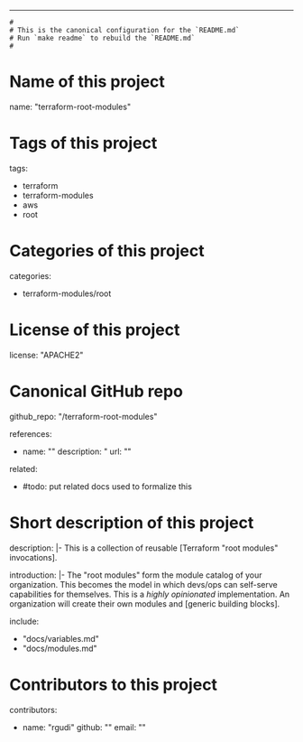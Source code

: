 ---
    #
    # This is the canonical configuration for the `README.md`
    # Run `make readme` to rebuild the `README.md`
    #

# Name of this project
name: "terraform-root-modules"

# Tags of this project
tags:
  - terraform
  - terraform-modules
  - aws
  - root

# Categories of this project
categories:
  - terraform-modules/root

# License of this project
license: "APACHE2"

# Canonical GitHub repo
github_repo: "/terraform-root-modules"

references:
  - name: ""
    description: "
    url: ""

related:
  - #todo: put related docs used to formalize this

# Short description of this project
description: |-
  This is a collection of reusable [Terraform "root modules" invocations].

introduction: |-
  The "root modules" form the module catalog of your organization.
  This becomes the model in which devs/ops can self-serve capabilities for themselves.
  This is a _highly opinionated_ implementation.
  An organization will create their own modules and [generic building blocks].

include:
  - "docs/variables.md"
  - "docs/modules.md"

# Contributors to this project
contributors:
  - name: "rgudi"
    github: ""
    email: ""